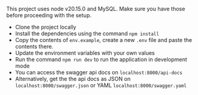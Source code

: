 This project uses node v20.15.0 and MySQL. Make sure you have those before proceeding with the setup.

- Clone the project locally
- Install the dependencies using the command `npm install`
- Copy the contents of `env.example`, create a new `.env` file and paste the contents there.
- Update the environment variables with your own values
- Run the command `npm run dev` to run the application in development mode
- You can access the swagger api docs on `localhost:8000/api-docs`
- Alternatively, get the the api docs as JSON on `localhost:8000/swagger.json` or YAML `localhost:8000/swagger.yaml`